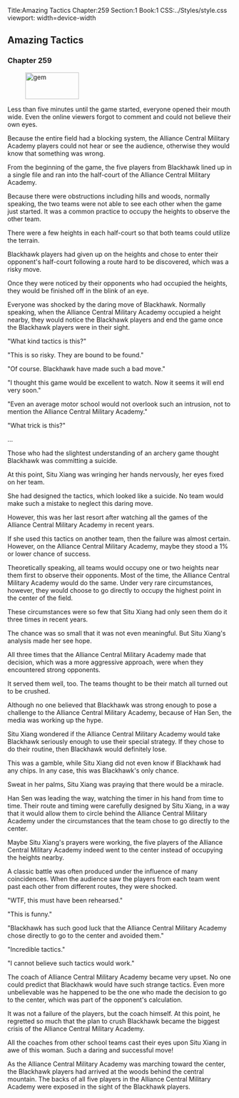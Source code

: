 Title:Amazing Tactics 
Chapter:259 
Section:1 
Book:1 
CSS:../Styles/style.css 
viewport: width=device-width
  
## Amazing Tactics
### Chapter 259
  
<figure>
	<img src="../Images/gem.gif" alt="gem" id="gem" width="120" height="60" />
</figure>
  

  
Less than five minutes until the game started, everyone opened their mouth wide. Even the online viewers forgot to comment and could not believe their own eyes.

Because the entire field had a blocking system, the Alliance Central Military Academy players could not hear or see the audience, otherwise they would know that something was wrong.

From the beginning of the game, the five players from Blackhawk lined up in a single file and ran into the half-court of the Alliance Central Military Academy.

Because there were obstructions including hills and woods, normally speaking, the two teams were not able to see each other when the game just started. It was a common practice to occupy the heights to observe the other team.

There were a few heights in each half-court so that both teams could utilize the terrain.

Blackhawk players had given up on the heights and chose to enter their opponent's half-court following a route hard to be discovered, which was a risky move.

Once they were noticed by their opponents who had occupied the heights, they would be finished off in the blink of an eye.

Everyone was shocked by the daring move of Blackhawk. Normally speaking, when the Alliance Central Military Academy occupied a height nearby, they would notice the Blackhawk players and end the game once the Blackhawk players were in their sight.

"What kind tactics is this?"

"This is so risky. They are bound to be found."

"Of course. Blackhawk have made such a bad move."

"I thought this game would be excellent to watch. Now it seems it will end very soon."

"Even an average motor school would not overlook such an intrusion, not to mention the Alliance Central Military Academy."

"What trick is this?"

…

Those who had the slightest understanding of an archery game thought Blackhawk was committing a suicide.

At this point, Situ Xiang was wringing her hands nervously, her eyes fixed on her team.

She had designed the tactics, which looked like a suicide. No team would make such a mistake to neglect this daring move.

However, this was her last resort after watching all the games of the Alliance Central Military Academy in recent years.

If she used this tactics on another team, then the failure was almost certain. However, on the Alliance Central Military Academy, maybe they stood a 1% or lower chance of success.

Theoretically speaking, all teams would occupy one or two heights near them first to observe their opponents. Most of the time, the Alliance Central Military Academy would do the same. Under very rare circumstances, however, they would choose to go directly to occupy the highest point in the center of the field.

These circumstances were so few that Situ Xiang had only seen them do it three times in recent years.

The chance was so small that it was not even meaningful. But Situ Xiang's analysis made her see hope.

All three times that the Alliance Central Military Academy made that decision, which was a more aggressive approach, were when they encountered strong opponents.

It served them well, too. The teams thought to be their match all turned out to be crushed.

Although no one believed that Blackhawk was strong enough to pose a challenge to the Alliance Central Military Academy, because of Han Sen, the media was working up the hype.

Situ Xiang wondered if the Alliance Central Military Academy would take Blackhawk seriously enough to use their special strategy. If they chose to do their routine, then Blackhawk would definitely lose.

This was a gamble, while Situ Xiang did not even know if Blackhawk had any chips. In any case, this was Blackhawk's only chance.

Sweat in her palms, Situ Xiang was praying that there would be a miracle.

Han Sen was leading the way, watching the timer in his hand from time to time. Their route and timing were carefully designed by Situ Xiang, in a way that it would allow them to circle behind the Alliance Central Military Academy under the circumstances that the team chose to go directly to the center.

Maybe Situ Xiang's prayers were working, the five players of the Alliance Central Military Academy indeed went to the center instead of occupying the heights nearby.

A classic battle was often produced under the influence of many coincidences. When the audience saw the players from each team went past each other from different routes, they were shocked.

"WTF, this must have been rehearsed."

"This is funny."

"Blackhawk has such good luck that the Alliance Central Military Academy chose directly to go to the center and avoided them."

"Incredible tactics."

"I cannot believe such tactics would work."

The coach of Alliance Central Military Academy became very upset. No one could predict that Blackhawk would have such strange tactics. Even more unbelievable was he happened to be the one who made the decision to go to the center, which was part of the opponent's calculation.

It was not a failure of the players, but the coach himself. At this point, he regretted so much that the plan to crush Blackhawk became the biggest crisis of the Alliance Central Military Academy.

All the coaches from other school teams cast their eyes upon Situ Xiang in awe of this woman. Such a daring and successful move!

As the Alliance Central Military Academy was marching toward the center, the Blackhawk players had arrived at the woods behind the central mountain. The backs of all five players in the Alliance Central Military Academy were exposed in the sight of the Blackhawk players.